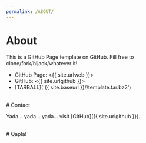 ```yaml
---
permalink: /ABOUT/
---
```


# About

This is a GitHub Page template on GitHub.
Fill free to clone/fork/hijack/whatever it!
* GitHub Page: <{{ site.urlweb }}>
* GitHub: <{{ site.urlgithub }}>
* [TARBALL]('{{ site.baseurl }}//template.tar.bz2')

<br>
# Contact

Yada... yada... yada... visit [GitHub]({{ site.urlgithub }}).

<br>
# Qapla!

